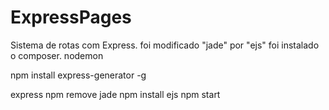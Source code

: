 # ExpressPages

Sistema de rotas com Express. foi modificado "jade" por "ejs" foi instalado o composer. nodemon

npm install express-generator -g

express npm remove jade 
npm install ejs
npm start
